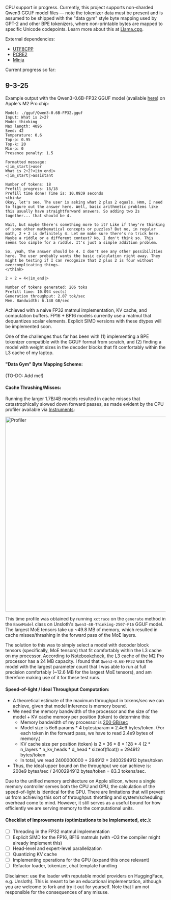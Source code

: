 CPU support in progress. Currently, this project supports non-sharded Qwen3 GGUF model files — note the tokenizer data must be present and is assumed to be shipped with the "data gym" style byte mapping used by GPT-2 and other BPE tokenizers, where non-printable bytes are mapped to specific Unicode codepoints. Learn more about this at [Llama.cpp](https://github.com/ggml-org/llama.cpp/blob/master/README.md).

External dependencies:
- [UTF8CPP](https://github.com/nemtrif/utfcpp)
- [PCRE2](https://github.com/PCRE2Project/pcre2)
- [Minja](https://github.com/google/minja)

Current progress so far:

## 9-3-25

Example output with the Qwen3-0.6B-FP32 GGUF model (available [here](https://huggingface.co/huggit0000/Qwen3-0.6B-GGUF-FP32)) on Apple's M2 Pro chip:

```
Model: ./gguf/Qwen3-0.6B-FP32.gguf
Input: What is 2+2?
Mode: thinking
Max length: 4096
Seed: 42
Temperature: 0.6
Top-p: 0.95
Top-k: 20
Min-p: 0
Presence penalty: 1.5

Formatted message:
<|im_start|>user
What is 2+2?<|im_end|>
<|im_start|>assistant

Number of tokens: 18
Prefill progress: 18/18
Prefill time done! Time is: 10.0939 seconds
<think>
Okay, let's see. The user is asking what 2 plus 2 equals. Hmm, I need to figure out the answer here. Well, basic arithmetic problems like this usually have straightforward answers. So adding two 2s together... that should be 4.

Wait, but maybe there's something more to it? Like if they're thinking of some other mathematical concepts or puzzles? But no, in regular math, 2 + 2 is definitely 4. Let me make sure there's no trick here. Maybe a riddle or a different context? No, I don't think so. This seems too simple for a riddle. It's just a simple addition problem. 

So, yeah, the answer should be 4. I don't see any other possibilities here. The user probably wants the basic calculation right away. They might be testing if I can recognize that 2 plus 2 is four without overcomplicating things.
</think>

2 + 2 = 4<|im_end|>

Number of tokens generated: 206 toks
Prefill time: 10.094 sec(s)
Generation throughput: 2.07 tok/sec
Mem. Bandwidth: 6.148 GB/sec
```

Achieved with a naive FP32 matmul implementation, KV cache, and computation buffers. FP16 + BF16 models currently use a matmul that dequantizes scalar elements. Explicit SIMD versions with these dtypes will be implemented soon.

One of the challenges thus far has been with (1) implementing a BPE tokenizer compatible with the GGUF format from scratch, and (2) finding a model with weight sizes in the decoder blocks that fit comfortably within the L3 cache of my laptop.

#### "Data Gym" Byte Mapping Scheme:

(TO-DO: Add me!)

#### Cache Thrashing/Misses:
Running the larger 1.7B/4B models resulted in cache misses that catastrophically slowed down forward passes, as made evident by the CPU profiler available via [Instruments](https://developer.apple.com/tutorials/instruments):

<img width="1297" height="610" alt="Profiler" src="https://github.com/user-attachments/assets/5db10fc2-922a-4afc-8758-4d6294a5632f" />

This time profile was obtained by running `xctrace` on the `generate` method in the `BaseModel` class on Unsloth's `Qwen3-4B-Thinking-2507-F16` GGUF model. The largest MoE tensors take up ~49.8 MB of memory, which resulted in cache misses/thrashing in the forward pass of the MoE layers.

The solution to this was to simply select a model with decoder block tensors (specifically, MoE tensors) that fit comfortably within the L3 cache on my processor. According to [Notebookcheck](https://www.notebookcheck.net/Apple-M2-Pro-Processor-Benchmarks-and-Specs.682450.0.html), the L3 cache of the M2 Pro processor has a 24 MB capacity. I found that `Qwen3-0.6B-FP32` was the model with the largest parameter count that I was able to run at full precision comfortably (~12.6 MB for the largest MoE tensors), and am therefore making use of it for these test runs.

#### Speed-of-light / Ideal Throughput Computation:
- A theoretical estimate of the maximum throughput in tokens/sec we can achieve, given that model inference is memory bound.
- We need the memory bandwidth of the processor and the size of the model + KV cache memory per position (token) to determine this:
  - Memory bandwidth of my processor is [200 GB/sec](https://www.notebookcheck.net/Apple-M2-Pro-Processor-Benchmarks-and-Specs.682450.0.html)
  - Model size is 6e8 params * 4 bytes/param = 2.4e9 bytes/token. (For each token in the forward pass, we have to read 2.4e9 bytes of memory.)
  - KV cache size per position (token) is 2 * 36 * 8 * 128 * 4 (2 * n_layers * n_kv_heads * d_head * sizeof(float)) = 294912 bytes/token
  - In total, we read 2400000000 + 294912 = 2400294912 bytes/token
- Thus, the ideal upper bound on the throughput we can achieve is: 200e9 bytes/sec / 2400294912 bytes/token = 83.3 tokens/sec.

Due to the unified memory architecture on Apple silicon, where a single memory controller serves both the CPU and GPU, the calculation of the speed-of-light is identical for the GPU. There are limitations that will prevent us from achieving this sort of throughput: throttling and system/scheduling overhead come to mind. However, it still serves as a useful bound for how efficiently we are serving memory to the computational units.

#### Checklist of Improvements (optimizations to be implemented, etc.):
- [ ] Threading in the FP32 matmul implementation
- [ ] Explicit SIMD for the FP16, BF16 matmuls (with -O3 the compiler might already implement this)
- [ ] Head-level and expert-level parallelization
- [ ] Quantizing KV cache
- [ ] Implementing operations for the GPU (expand this once relevant)
- [ ] Refactor loader, tokenizer, chat template handling

Disclaimer: use the loader with reputable model providers on HuggingFace, e.g. Unsloth). This is meant to be an educational implementation, although you are welcome to fork and try it out for yourself. Note that I am not responsible for the consequences of any misuse.

